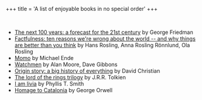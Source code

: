 +++
title = 'A list of enjoyable books in no special order'
+++

<br />

- [The next 100 years: a forecast for the 21st century](https://a.co/d/8Rb29Oh)
  by George Friedman
- [Factfulness: ten reasons we're wrong about the world -- and why things are
  better than you think](https://a.co/d/6iXcLr6) by Hans Rosling, Anna Rosling
  Rönnlund, Ola Rosling
- [Momo](https://a.co/d/09XfBK1) by Michael Ende
- [Watchmen](https://a.co/d/ba5ZGly) by Alan Moore, Dave Gibbons
- [Origin story: a big history of everything](https://a.co/d/cmMlOsr) by David
  Christian
- [The lord of the rings trilogy](https://a.co/d/2yQqVyF) by J.R.R. Tolkien
- [I am livia](https://a.co/d/7lsyvCS) by Phyllis T. Smith
- [Homage to Catalonia](https://a.co/d/4j7iiLr) by George Orwell
